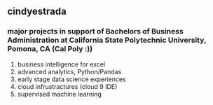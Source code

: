 ## cindyestrada
### major projects in support of Bachelors of Business Administration at California State Polytechnic University, Pomona, CA (Cal Poly :))
1. business intelligence for excel
2. advanced analytics, Python/Pandas
3. early stage data science experiences
4. cloud infrustractures (cloud 9 IDE)
5. supervised machine learning

